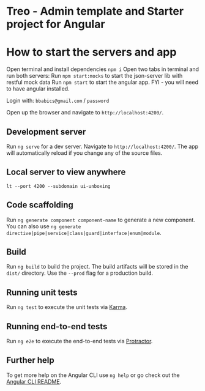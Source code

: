 # Treo - Admin template and Starter project for Angular

# How to start the servers and app
Open terminal and install dependencies `npm i`
Open two tabs in terminal and run both servers:
Run `npm start:mocks` to start the json-server lib with restful mock data
Run `npm start` to start the angular app. FYI - you will need to have angular installed.

Login with: `bbabics@gmail.com` / `password`

Open up the browser and navigate to `http://localhost:4200/`.

## Development server

Run `ng serve` for a dev server. Navigate to `http://localhost:4200/`. The app will automatically reload if you change any of the source files.

## Local server to view anywhere
`lt --port 4200 --subdomain ui-unboxing`

## Code scaffolding

Run `ng generate component component-name` to generate a new component. You can also use `ng generate directive|pipe|service|class|guard|interface|enum|module`.

## Build

Run `ng build` to build the project. The build artifacts will be stored in the `dist/` directory. Use the `--prod` flag for a production build.

## Running unit tests

Run `ng test` to execute the unit tests via [Karma](https://karma-runner.github.io).

## Running end-to-end tests

Run `ng e2e` to execute the end-to-end tests via [Protractor](http://www.protractortest.org/).

## Further help

To get more help on the Angular CLI use `ng help` or go check out the [Angular CLI README](https://github.com/angular/angular-cli/blob/master/README.md).
